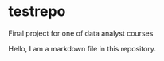 # testrepo

Final project for one of data analyst courses

Hello, I am a markdown file in this repository. 
